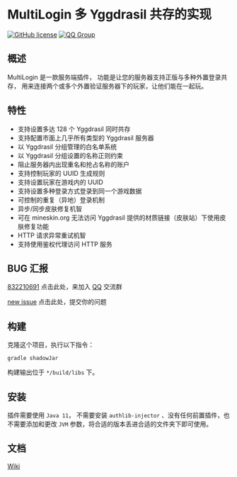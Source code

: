 # MultiLogin 多 Yggdrasil 共存的实现

[![GitHub license](https://img.shields.io/github/license/CaaMoe/MultiLogin?style=flat-square)](https://github.com/CaaMoe/MultiLogin/blob/master/LICENSE)
[![QQ Group](https://img.shields.io/badge/QQ%20group-832210691-yellow?style=flat-square)](https://jq.qq.com/?_wv=1027&k=WrOTGIC7)

## 概述

MultiLogin 是一款服务端插件， 功能是让您的服务器支持正版与多种外置登录共存， 用来连接两个或多个外置验证服务器下的玩家，让他们能在一起玩。

## 特性

* 支持设置多达 128 个 Yggdrasil 同时共存
* 支持配置市面上几乎所有类型的 Yggdrasil 服务器
* 以 Yggdrasil 分组管理的白名单系统
* 以 Yggdrasil 分组设置的名称正则约束
* 阻止服务器内出现重名和抢占名称的账户
* 支持控制玩家的 UUID 生成规则
* 支持设置玩家在游戏内的 UUID
* 支持设置多种登录方式登录到同一个游戏数据
* 可控制的重复（异地）登录机制
* 异步/同步皮肤修复机智
* 可在 mineskin.org 无法访问 Yggdrasil 提供的材质链接（皮肤站）下使用皮肤修复功能
* HTTP 请求异常重试机智
* 支持使用鉴权代理访问 HTTP 服务

## BUG 汇报

[832210691](https://jq.qq.com/?_wv=1027&k=WrOTGIC7) 点击此处，来加入 [QQ](https://im.qq.com/) 交流群

[new issue](https://github.com/CaaMoe/MultiLogin/issues/new) 点击此处，提交你的问题

## 构建

克隆这个项目，执行以下指令：

    gradle shadowJar

构建输出位于 `*/build/libs` 下。

## 安装

插件需要使用 `Java 11`， 不需要安装 `authlib-injector` 、没有任何前置插件，也不需要添加和更改 `JVM`
参数，将合适的版本丢进合适的文件夹下即可使用。

## 文档

[Wiki](https://github.com/CaaMoe/MultiLogin/wiki)
